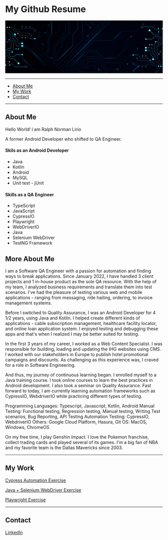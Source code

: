 # My Github Resume
<img src="https://github.com/normanlirio/profile/blob/main/assets/banner.gif" alt="Banner">

------------
- [About Me](https://github.com/normanlirio/profile/edit/main/README.md#about-me "About Me")
- [My Work](https://github.com/normanlirio/profile/edit/main/README.md#about-me "My Work")
- [Contact](https://github.com/normanlirio/profile/edit/main/README.md#about-me "Contact")


------------

## About Me
Hello World! I am Ralph Norman Lirio

A former Android Developer who shifted to QA Engineer.

#### Skils as an Android Developer
- Java
- Kotlin
- Android
- MySQL
- Unit test - jUnit

#### Skills as a QA Engineer
- TypeScript
- JavaScript
- CypressIO
- Playwright
- WebDriverIO
- Java
- Selenium WebDriver
- TestNG Framework

## More About Me
I am a Software QA Engineer with a passion for automation and finding ways to break applications. Since January 2022, I have handled 3 client projects and 1 in-house product as the sole QA resource. With the help of my team, I analyzed business requirements and translate them into test scenarios. I've had the pleasure of testing various web and mobile applications - ranging from messaging, ride hailing, ordering, to invoice management systems.

Before I switched to Quality Assurance, I was an Android Developer for 4 1/2 years, using Java and Kotlin. I helped create different kinds of applications - cable subscription management, healthcare facility locator, and online loan application system. I enjoyed testing and debugging these apps and that's when I realized I may be better suited for testing.

In the first 3 years of my career, I worked as a Web Content Specialist. I was responsible for building, loading and updating the IHG websites using CMS. I worked with our stakeholders in Europe to publish hotel promotional campaigns and discounts. As challenging as this experience was, I craved for a role in Software Engineering.

And thus, my journey of continuous learning began. I enrolled myself to a Java training course. I took online courses to learn the best practices in Android development. I also took a seminar on Quality Assurance. Fast forward to today, I am currently learning automation frameworks such as CypressIO, WebdriverIO while practicing different types of testing.

Programming Languages: Typescript, Javascript, Kotlin, Android
Manual Testing: Functional testing, Regression testing, Manual testing, Writing Test scenarios, Bug Reporting, API Testing
Automation Testing: CypressIO, WebdriverIO
Others: Google Cloud Platform, Hasura, Git
OS: MacOS, Windows, ChromeOS

On my free time, I play Genshin Impact. I love the Pokemon franchise, collect trading cards and played several of its games. I'm a big fan of NBA and my favorite team is the Dallas Mavericks since 2003.



------------
## My Work

[Cypress Automation Exercise](https://github.com/normanlirio/cypress-automation-practice "Cypress Automation Exercise")

[Java + Selenium WebDriver Exercise](https://github.com/normanlirio/automationpractice "Java + Selenium WebDriver")

[Playwright Exercise](https://github.com/normanlirio/playwright-automation-practice "Playwright Exercise")




------------

## Contact
[LinkedIn](https://www.linkedin.com/in/normz-l-8460807b/ "LinkedIn")



